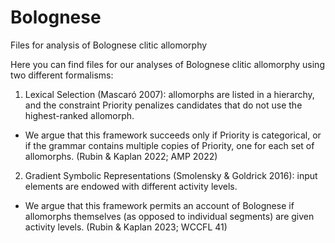 # Bolognese
Files for analysis of Bolognese clitic allomorphy

Here you can find files for our analyses of Bolognese clitic allomorphy using two different formalisms:

1. Lexical Selection (Mascaró 2007): allomorphs are listed in a hierarchy, and the constraint Priority penalizes candidates that do not use the highest-ranked allomorph.
- We argue that this framework succeeds only if Priority is categorical, or if the grammar contains multiple copies of Priority, one for each set of allomorphs. (Rubin & Kaplan 2022; AMP 2022)
2. Gradient Symbolic Representations (Smolensky & Goldrick 2016): input elements are endowed with different activity levels.
- We argue that this framework permits an account of Bolognese if allomorphs themselves (as opposed to individual segments) are given activity levels. (Rubin & Kaplan 2023; WCCFL 41)
